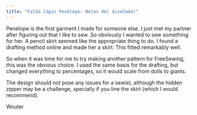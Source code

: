 ```yaml
---
title: "Falda lápiz Penélope: Notas del diseñador"
---
```


Penelope is the first garment I made for someone else. I just met my partner after figuring out that I like to sew. So obviously I wanted to sew something for her. A pencil skirt seemed like the appropriate thing to do. I found a drafting method online and made her a skirt. This fitted remarkably well.

So when it was time for me to try making another pattern for FreeSewing, this was the obvious choice. I used the same basis for the drafting, but changed everything to percentages, so it would scale from dolls to giants.

The design should not pose any issues for a sewist, although the hidden zipper may be a challenge, specially if you line the skirt (which I would recommend).

Wouter

